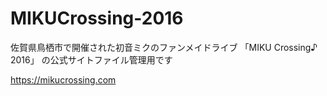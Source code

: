 # MIKUCrossing-2016
佐賀県鳥栖市で開催された初音ミクのファンメイドライブ 「MIKU Crossing♪ 2016」 の公式サイトファイル管理用です

https://mikucrossing.com
